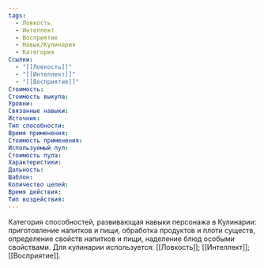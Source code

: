 ```yaml
---
tags:
  - Ловкость
  - Интеллект
  - Восприятие
  - Навык/Кулинария
  - Категория
Ссылки:
  - "[[Ловкость]]"
  - "[[Интеллект]]"
  - "[[Восприятие]]"
Стоимость:
Стоимость выкупа:
Уровни:
Связанные навыки:
Источник:
Тип способности:
Время применения:
Стоимость применения:
Используемый пул:
Стоимость пула:
Характеристики:
Дальность:
Шаблон:
Количество целей:
Время действия:
Тип воздействия:
---
```

Категория способностей, развивающая навыки персонажа в Кулинарии: приготовление напитков и пищи, обработка продуктов и плоти существ, определение свойств напитков и пищи, наделение блюд особыми свойствами. Для кулинарии используется: [[Ловкость]]; [[Интеллект]]; [[Восприятие]].